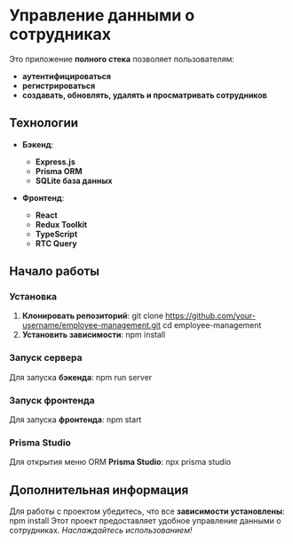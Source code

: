 # Управление данными о сотрудниках

Это приложение **полного стека** позволяет пользователям:

- **аутентифицироваться**
- **регистрироваться**
- **создавать, обновлять, удалять и просматривать сотрудников**

## Технологии

- **Бэкенд**:
  - **Express.js**
  - **Prisma ORM**
  - **SQLite база данных**

- **Фронтенд**:
  - **React**
  - **Redux Toolkit**
  - **TypeScript**
  - **RTC Query**
## Начало работы

### Установка

1. **Клонировать репозиторий**:
git clone https://github.com/your-username/employee-management.git
cd employee-management
2. **Установить зависимости**:
npm install
### Запуск сервера

Для запуска **бэкенда**:
npm run server
### Запуск фронтенда

Для запуска **фронтенда**:
npm start
### Prisma Studio

Для открытия меню ORM **Prisma Studio**:
npx prisma studio
## Дополнительная информация

Для работы с проектом убедитесь, что все **зависимости установлены**:
npm install
Этот проект предоставляет удобное управление данными о сотрудниках. *Наслаждайтесь использованием!*

